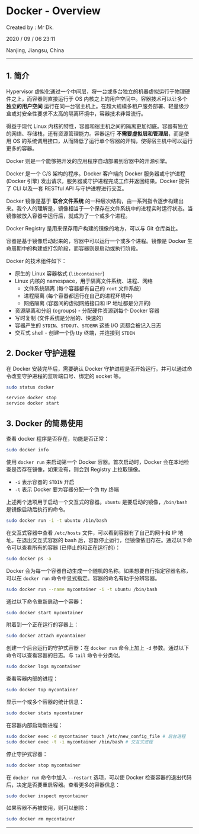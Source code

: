 # Docker - Overview

Created by : Mr Dk.

2020 / 09 / 06 23:11

Nanjing, Jiangsu, China

---

## 1. 简介

Hypervisor 虚拟化通过一个中间层，将一台或多台独立的机器虚拟运行于物理硬件之上，而容器则直接运行于 OS 内核之上的用户空间中。容器技术可以让多个 **独立的用户空间** 运行在同一台宿主机上。在超大规模多租户服务部署、轻量级沙盒或对安全性要求不太高的隔离环境中，容器技术非常流行。

得益于现代 Linux 内核的特性，容器和宿主机之间的隔离更加彻底。容器有独立的网络、存储栈，还有资源管理能力。容器运行 **不需要虚拟层和管理层**，而是使用 OS 的系统调用接口，从而降低了运行单个容器的开销，使得宿主机中可以运行更多的容器。

Docker 则是一个能够把开发的应用程序自动部署到容器中的开源引擎。

Docker 是一个 C/S 架构的程序。Docker 客户端向 Docker 服务器或守护进程 (Docker 引擎) 发出请求，服务器或守护进程完成工作并返回结果。Docker 提供了 CLI 以及一套 RESTful API 与守护进程进行交互。

Docker 镜像是基于 **联合文件系统** 的一种层次结构，由一系列指令逐步构建出来。我个人的理解是，镜像相当于一个保存在文件系统中的进程实时运行状态。当镜像被放入容器中运行后，就成为了一个或多个进程。

Docker Registry 是用来保存用户构建的镜像的地方，可以与 Git 仓库类比。

容器是基于镜像启动起来的，容器中可以运行一个或多个进程。镜像是 Docker 生命周期中的构建或打包阶段，而容器则是启动或执行阶段。

Docker 的技术组件如下：

* 原生的 Linux 容器格式 (`libcontainer`)
* Linux 内核的 namespace，用于隔离文件系统、进程、网络
  * 文件系统隔离 (每个容器都有自己的 `root` 文件系统)
  * 进程隔离 (每个容器都运行在自己的进程环境中)
  * 网络隔离 (容器间的虚拟网络接口和 IP 地址都是分开的)
* 资源隔离和分组 (cgroups) - 分配硬件资源到每个 Docker 容器
* 写时复制 (文件系统是分层的、快速的)
* 容器产生的 `STDIN`、`STDOUT`、`STDERR` 这些 I/O 流都会被记入日志
* 交互式 shell - 创建一个伪 tty 终端，并连接到 `STDIN`

## 2. Docker 守护进程

在 Docker 安装完毕后，需要确认 Docker 守护进程是否开始运行。并可以通过命令改变守护进程的监听端口号、绑定的 socket 等。

```bash
sudo status docker
```

```bash
service docker stop
service docker start
```

## 3. Docker 的简易使用

查看 docker 程序是否存在，功能是否正常：

```bash
sudo docker info
```

使用 `docker run` 来启动第一个 Docker 容器。首次启动时，Docker 会在本地检查是否存在镜像，如果没有，则会到 Registry 上拉取镜像。

* `-i` 表示容器的 `STDIN` 开启
* `-t` 表示 Docker 要为容器分配一个伪 tty 终端

上述两个选项用于启动一个交互式的容器。`ubuntu` 是要启动的镜像，`/bin/bash` 是镜像启动后执行的命令。

```bash
sudo docker run -i -t ubuntu /bin/bash
```

在交互式容器中查看 `/etc/hosts` 文件，可以看到容器有了自己的网卡和 IP 地址。在退出交互式容器的 bash 后，容器停止运行，但镜像依旧存在。通过以下命令可以查看所有的容器 (已停止的和正在运行的)：

```bash
sudo docker ps -a
```

Docker 会为每一个容器自动生成一个随机的名称。如果想要自行指定容器名称，可以在 `docker run` 命令中显式指定。容器的命名有助于分辨容器。

```bash
sudo docker run --name mycontainer -i -t ubuntu /bin/bash
```

通过以下命令重新启动一个容器：

```bash
sudo docker start mycontainer
```

附着到一个正在运行的容器上：

```bash
sudo docker attach mycontainer
```

创建一个后台运行的守护式容器：在 `docker run` 命令上加上 `-d` 参数。通过以下命令可以查看容器的日志。与 `tail` 命令十分类似。

```bash
sudo docker logs mycontainer
```

查看容器内部的进程：

```bash
sudo docker top mycontainer
```

显示一个或多个容器的统计信息：

```bash
sudo docker stats mycontainer
```

在容器内部启动新进程：

```bash
sudo docker exec -d mycontainer touch /etc/new_config_file # 后台进程
sudo docker exec -t -i mycontainer /bin/bash # 交互式进程
```

停止守护式容器：

```bash
sudo docker stop mycontainer
```

在 `docker run` 命令中加入 `--restart` 选项，可以使 Docker 检查容器的退出代码后，决定是否要重启容器。查看更多的容器信息：

```bash
sudo docker inspect mycontainer
```

如果容器不再被使用，则可以删除：

```bash
sudo docker rm mycontainer
```

---

